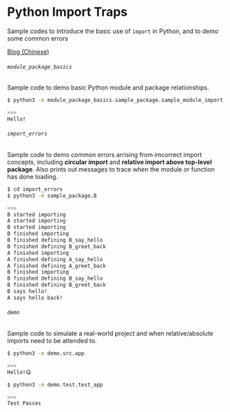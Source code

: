# Python Import Traps

Sample codes to introduce the basic use of `import` in Python, and to demo some common errors

[Blog (Chinese)](https://pyliaorachel.github.io/blog/tech/python/2017/09/15/pythons-import-trap.html)

###### `module_package_basics`

Sample code to demo basic Python module and package relationships.

```bash
$ python3 -m module_package_basics.sample_package.sample_module_import

>>>
Hello!
```

###### `import_errors`

Sample code to demo common errors arrising from imcorrect import concepts, including __circular import__ and __relative import above top-level package__. Also prints out messages to trace when the module or function has done loading.

```bash
$ cd import_errors
$ python3 -m sample_package.B

>>>
B started importing
A started importing
B started importing
B finished importing
B finished defining B_say_hello
B finished defining B_greet_back
A finished importing
A finished defining A_say_hello
A finished defining A_greet_back
B finished importing
B finished defining B_say_hello
B finished defining B_greet_back
B says hello!
A says hello back!
```

###### `demo`

Sample code to simulate a real-world project and when relative/absolute imports need to be attended to.

```bash
$ python3 -m demo.src.app

>>>
Hello!😋
```
```bash
$ python3 -m demo.test.test_app

>>>
Test Passes
```
